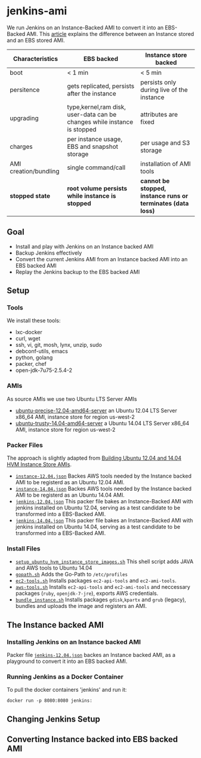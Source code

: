 # jenkins-ami
We run Jenkins on an Instance-Backed AMI to convert it into an EBS-Backed AMI.
This [article](http://docs.aws.amazon.com/AWSEC2/latest/UserGuide/ComponentsAMIs.html) explains the difference
between an Instance stored and an EBS stored AMI. 

| Characteristics | EBS backed | Instance store backed |
|---|---|---|
|boot  | < 1 min  | < 5 min   |
|persitence  | gets replicated, persists after the instance  | persists only during live of the instance  |
|upgrading  | type,kernel,ram disk, user-data can be changes while instance is stopped  | attributes are fixed   |
|charges  | per instance usage, EBS and snapshot storage | per usage and S3 storage   |
|AMI creation/bundling  | single command/call  | installation of AMI tools  |
|**stopped state**  | **root volume persists while instance is stopped** |  **cannot be stopped, instance runs or terminates (data loss)**  |

## Goal
+ Install and play with Jenkins on an Instance backed AMI
+ Backup Jenkins effectively
+ Convert the current Jenkins AMI from an Instance backed AMI into an EBS backed AMI
+ Replay the Jenkins backup to the EBS backed AMI

## Setup

### Tools
We install these tools:
 + lxc-docker
 + curl, wget
 + ssh, vi, git, mosh, lynx, unzip, sudo
 + debconf-utils, emacs
 + python, golang
 + packer, chef
 + open-jdk-7u75-2.5.4-2 

### AMIs
As source AMIs we use two Ubuntu LTS Server AMIs
 + [ubuntu-precise-12.04-amd64-server](http://thecloudmarket.com/image/ami-a7785897--ubuntu-images-hvm-instance-ubuntu-precise-12-04-amd64-server-20150227) an Ubuntu 12.04 LTS Server x86_64 AMI, instance store for region us-west-2 
 + [ubuntu-trusty-14.04-amd64-server](http://thecloudmarket.com/image/ami-29ebb519--ubuntu-images-hvm-ssd-ubuntu-trusty-14-04-amd64-server-20150123) a Ubuntu 14.04 LTS Server x86_64 AMI, instance store for region us-west-2 

### Packer Files
The approach is slightly adapted from [Building Ubuntu 12.04 and 14.04 HVM Instance Store AMIs](https://github.com/Lumida/packer/wiki/Building-Ubuntu-12.04-and-14.04-HVM-Instance-Store-AMIs).
 + [`instance-12.04.json`](instance-12.04.json)  Backes AWS tools needed by the Instance backed AMI to be registerd as an Ubuntu 12.04 AMI.
 + [`instance-14.04.json`](instance-14.04.json)  Backes AWS tools needed by the Instance backed AMI to be registerd as an Ubuntu 14.04 AMI.
 + [`jenkins-12.04.json`](jenkins-12.04.json) This packer file bakes an Instance-Backed AMI with jenkins installed on Ubuntu 12.04, serving as a test candidate to be transformed into a EBS-Backed AMI.
 + [`jenkins-14.04.json`](jenkins-14.04.json) This packer file bakes an Instance-Backed AMI with jenkins installed on Ubuntu 14.04, serving as a test candidate to be transformed into a EBS-Backed AMI.

### Install Files
 + [`setup_ubuntu_hvm_instance_store_images.sh`](setup_ubuntu_hvm_instance_store_images.sh) This shell script adds JAVA and AWS tools to Ubuntu 14.04
 + [`gopath.sh`](gopath.sh) Adds the Go-Path to `/etc/profiles`
 + [`ec2-tools.sh`](ec2-tools.sh) Installs packages `ec2-api-tools` and `ec2-ami-tools`.
 + [`aws-tools.sh`](aws-tools.sh) Installs `ec2-api-tools` and `ec2-ami-tools` and neccessary packages (`ruby`, `openjdk-7-jre`), exports AWS credentials.
 + [`bundle_instance.sh`](bundle_instance.sh) Installs packages `gdisk`,`kpartx` and `grub` (legacy), bundles and uploads the image and registers an AMI.

## The Instance backed AMI

### Installing Jenkins on an Instance backed AMI
Packer file [`jenkins-12.04.json`](jenkins-12.04.json) backes an Instance backed AMI, as a playground to convert it into an EBS backed AMI.


### Running Jenkins as a Docker Container
To pull the docker containers 'jenkins' and run it:
```
docker run -p 8080:8080 jenkins:
```

## Changing Jenkins Setup

## Converting Instance backed into EBS backed AMI

